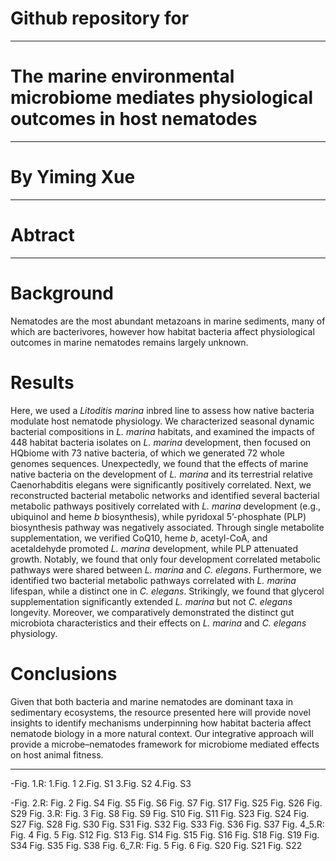 Github repository for
===
****

The marine environmental microbiome mediates physiological outcomes in host nematodes
===
****
By Yiming Xue
===
****
Abtract
==
****
Background
==
Nematodes are the most abundant metazoans in marine sediments, many of which are bacterivores, however how habitat bacteria affect physiological outcomes in marine nematodes remains largely unknown. 

Results
==
Here, we used a *Litoditis marina* inbred line to assess how native bacteria modulate host nematode physiology. We characterized seasonal dynamic bacterial compositions in *L. marina* habitats, and examined the impacts of 448 habitat bacteria isolates on *L. marina* development, then focused on HQbiome with 73 native bacteria, of which we generated 72 whole genomes sequences. Unexpectedly, we found that the effects of marine native bacteria on the development of *L. marina* and its terrestrial relative Caenorhabditis elegans were significantly positively correlated. Next, we reconstructed bacterial metabolic networks and identified several bacterial metabolic pathways positively correlated with *L. marina* development (e.g., ubiquinol and heme *b* biosynthesis), while pyridoxal 5’-phosphate (PLP) biosynthesis pathway was negatively associated. Through single metabolite supplementation, we verified CoQ10, heme *b*, acetyl-CoA, and acetaldehyde promoted *L. marina* development, while PLP attenuated growth. Notably, we found that only four development correlated metabolic pathways were shared between *L. marina* and *C. elegans*. Furthermore, we identified two bacterial metabolic pathways correlated with *L. marina* lifespan, while a distinct one in *C. elegans*. Strikingly, we found that glycerol supplementation significantly extended *L. marina* but not *C. elegans* longevity. Moreover, we comparatively demonstrated the distinct gut microbiota characteristics and their effects on *L. marina* and *C. elegans* physiology. 

Conclusions
==
Given that both bacteria and marine nematodes are dominant taxa in sedimentary ecosystems, the resource presented here will provide novel insights to identify mechanisms underpinning how habitat bacteria affect nematode biology in a more natural context. Our integrative approach will provide a microbe–nematodes framework for microbiome mediated effects on host animal fitness.


****


-Fig. 1.R:
1.Fig. 1
2.Fig. S1
3.Fig. S2
4.Fig. S3

-Fig. 2.R:
Fig. 2
Fig. S4
Fig. S5
Fig. S6
Fig. S7
Fig. S17 
Fig. S25
Fig. S26
Fig. S29
Fig. 3.R:
Fig. 3
Fig. S8
Fig. S9
Fig. S10
Fig. S11
Fig. S23
Fig. S24
Fig. S27
Fig. S28
Fig. S30
Fig. S31
Fig. S32
Fig. S33
Fig. S36
Fig. S37
Fig. 4_5.R:
Fig. 4
Fig. 5
Fig. S12
Fig. S13
Fig. S14
Fig. S15
Fig. S16
Fig. S18
Fig. S19
Fig. S34
Fig. S35
Fig. S38
Fig. 6_7.R:
Fig. 5
Fig. 6
Fig. S20
Fig. S21
Fig. S22

